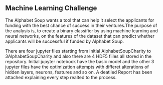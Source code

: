 ## Machine Learning Challenge

The  Alphabet Soup wants a tool that can help it select the applicants for funding with the best chance of success in their ventures.The purpose of the analysis is, to create a binary classifier by using machine learning and neural networks, on the features of the dataset that can predict whether applicants will be successful if funded by Alphabet Soup.

There are four jupyter files starting from initial AlphabetSoupCharity to 3AlphabetSoupCharity and also there are 4 HDF5 fiiles all stored in the repository.
Initial jupyter notebook have the basic model and the other 3 jupyter files have the optimization attempts with differet alterations of hidden layers, neurons, features and so on.
A deatiled Report has been attached explaining every step realted to the process.

